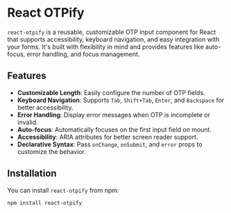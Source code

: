 # React OTPify

`react-otpify` is a reusable, customizable OTP input component for React that supports accessibility, keyboard navigation, and easy integration with your forms. It's built with flexibility in mind and provides features like auto-focus, error handling, and focus management.

## Features

- **Customizable Length**: Easily configure the number of OTP fields.
- **Keyboard Navigation**: Supports `Tab`, `Shift+Tab`, `Enter`, and `Backspace` for better accessibility.
- **Error Handling**: Display error messages when OTP is incomplete or invalid.
- **Auto-focus**: Automatically focuses on the first input field on mount.
- **Accessibility**: ARIA attributes for better screen reader support.
- **Declarative Syntax**: Pass `onChange`, `onSubmit`, and `error` props to customize the behavior.

## Installation

You can install `react-otpify` from npm:

```bash
npm install react-otpify
```
